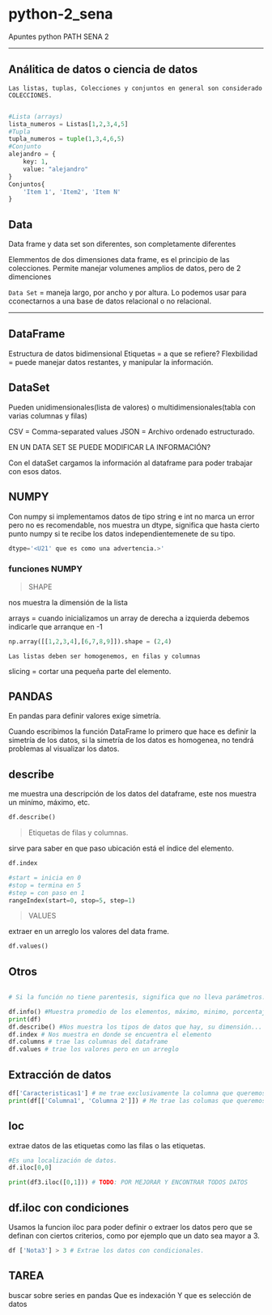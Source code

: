 # python-2_sena

Apuntes python PATH SENA 2

---

## Análitica de datos o ciencia de datos

`Las listas, tuplas, Colecciones y conjuntos en general son considerado COLECCIONES.`

``` python

#Lista (arrays)
lista_numeros = Listas[1,2,3,4,5]
#Tupla
tupla_numeros = tuple(1,3,4,6,5)
#Conjunto
alejandro = {
    key: 1,
    value: "alejandro"
}
Conjuntos{
    'Item 1', 'Item2', 'Item N'
}
```

## Data

Data frame y data set son diferentes, son completamente diferentes

Elemmentos de dos dimensiones data frame, es el principio de las colecciones.
Permite manejar volumenes amplios de datos, pero de 2 dimenciones

`Data Set` = maneja largo, por ancho y por altura. Lo podemos usar para cconectarnos a una base de datos relacional o no relacional.

---

## DataFrame

Estructura de datos bidimensional
Etiquetas = a que se refiere?
Flexbilidad = puede manejar datos restantes, y manipular la información.

## DataSet

Pueden unidimensionales(lista de valores) o multidimensionales(tabla con varias columnas y filas)

CSV = Comma-separated values
JSON = Archivo ordenado estructurado.

EN UN DATA SET SE PUEDE MODIFICAR LA INFORMACIÓN?

Con el dataSet cargamos la información al dataframe para poder trabajar con esos datos.

## NUMPY

Con numpy si implementamos datos de tipo string e int no marca un error pero no es recomendable, nos muestra un dtype, significa que hasta cierto punto numpy si te recibe los datos independientemenete de su tipo.

```python
dtype='<U21' que es como una advertencia.>'
```

### funciones NUMPY

> SHAPE

nos muestra la dimensión de la lista

arrays = cuando inicializamos un array de derecha a izquierda debemos indicarle que arranque en -1

```python
np.array([[1,2,3,4],[6,7,8,9]]).shape = (2,4)
```

`Las listas deben ser homogenemos, en filas y columnas`

slicing = cortar una pequeña parte del elemento.

## PANDAS

En pandas para definir valores exige simetría.

Cuando escribimos la función DataFrame lo primero que hace es definir la simetría de los datos, si la simetría de los datos es homogenea, no tendrá problemas al visualizar los datos.

## describe

me muestra una descripción de los datos del dataframe, este nos muestra un minímo, máximo, etc.

```python
df.describe()
```

> Etiquetas de filas y columnas.

sirve para saber en que paso ubicación está el índice del elemento.

```python
df.index

#start = inicia en 0
#stop = termina en 5
#step = con paso en 1
rangeIndex(start=0, stop=5, step=1)
```

> VALUES

extraer en un arreglo los valores del data frame.

```python
df.values()
```

## Otros

```python

# Si la función no tiene parentesis, significa que no lleva parámetros.

df.info() #Muestra promedio de los elementos, máximo, minimo, porcentajes, etc.
print(df)
df.describe() #Nos muestra los tipos de datos que hay, su dimensión... entre otros
df.index # Nos muestra en donde se encuentra el elemento
df.columns # trae las columnas del dataframe
df.values # trae los valores pero en un arreglo
```

## Extracción de datos

```python
df['Caracteristicas1'] # me trae exclusivamente la columna que queremos
print(df[['Columna1', 'Columna 2']]) # Me trae las columas que queremos, el primer corchete es el dataframe, el segundo las columnas que quiero traer
```

## loc

extrae datos de las etiquetas como las filas o las etiquetas.

```python
#Es una localización de datos.
df.iloc[0,0]

print(df3.iloc([0,1])) # TODO: POR MEJORAR Y ENCONTRAR TODOS DATOS

```

## df.iloc con condiciones

Usamos la funcion iloc para poder definir o extraer los datos pero que se definan con ciertos criterios, como por ejemplo que un dato sea mayor a 3.

```python
df ['Nota3'] > 3 # Extrae los datos con condicionales.
```

## TAREA

buscar sobre series en pandas
Que es indexación
Y que es selección de datos
